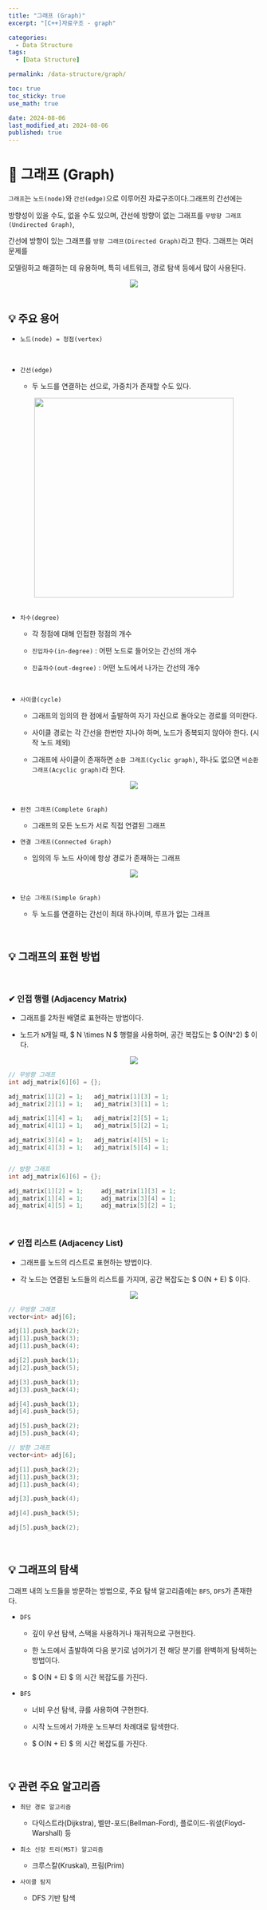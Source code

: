 ```yaml
---
title: "그래프 (Graph)"
excerpt: "[C++]자료구조 - graph"

categories:
  - Data Structure
tags:
  - [Data Structure]

permalink: /data-structure/graph/

toc: true
toc_sticky: true
use_math: true

date: 2024-08-06
last_modified_at: 2024-08-06
published: true
---
```


# 👑 그래프 (Graph)

`그래프`는 `노드(node)`와 `간선(edge)`으로 이루어진 자료구조이다.그래프의 간선에는 <br>

방향성이 있을 수도, 없을 수도 있으며, 간선에 방향이 없는 그래프를 `무방향 그래프(Undirected Graph)`, <br>

간선에 방향이 있는 그래프를 `방향 그래프(Directed Graph)`라고 한다. 그래프는 여러 문제를 <br>

모델링하고 해결하는 데 유용하며, 특히 네트워크, 경로 탐색 등에서 많이 사용된다.

<center><img src="https://github.com/user-attachments/assets/1c09ef03-fd00-432f-ad5b-eafd42f95ff8"></center>

<br>

## 💡 주요 용어

- `노드(node) = 정점(vertex)`

<br>

- `간선(edge)`

    + 두 노드를 연결하는 선으로, 가중치가 존재할 수도 있다.

<center><img src="https://github.com/user-attachments/assets/2136c413-5da3-4711-a46a-4fffb640b540" width="400"></center>

<br>

- `차수(degree)`

    + 각 정점에 대해 인접한 정점의 개수

    + `진입차수(in-degree)` : 어떤 노드로 들어오는 간선의 개수

    + `진출차수(out-degree)` : 어떤 노드에서 나가는 간선의 개수

<br>

- `사이클(cycle)`

    + 그래프의 임의의 한 점에서 출발하여 자기 자신으로 돌아오는 경로를 의미한다.

    + 사이클 경로는 각 간선을 한번만 지나야 하며, 노드가 중복되지 않아야 한다. (시작 노드 제외)

    + 그래프에 사이클이 존재하면 `순환 그래프(Cyclic graph)`, 하나도 없으면 `비순환 그래프(Acyclic graph)`라 한다.

<center><img src="https://github.com/user-attachments/assets/8cb06259-6af6-4ee5-9d7f-665e556f6356"></center>

<br>

- `완전 그래프(Complete Graph)`

    + 그래프의 모든 노드가 서로 직접 연결된 그래프

- `연결 그래프(Connected Graph)`

    + 임의의 두 노드 사이에 항상 경로가 존재하는 그래프

<center><img src="https://github.com/user-attachments/assets/ba7b434c-d0a4-4cf7-a6e2-1d2f406f5531"></center>

<br>

- `단순 그래프(Simple Graph)`

    + 두 노드를 연결하는 간선이 최대 하나이며, 루프가 없는 그래프

<br>

## 💡 그래프의 표현 방법

<br>

### ✔ 인접 행렬 (Adjacency Matrix)

- 그래프를 2차원 배열로 표현하는 방법이다.

- 노드가 `N`개일 때, $ N \times N $ 행렬을 사용하며, 공간 복잡도는 $ O(N^2) $ 이다.

<center><img src="https://github.com/user-attachments/assets/20aeb0a2-d3a7-4dff-833f-fdfa088df5ce"></center>

```c++
// 무방향 그래프
int adj_matrix[6][6] = {};

adj_matrix[1][2] = 1;   adj_matrix[1][3] = 1;
adj_matrix[2][1] = 1;   adj_matrix[3][1] = 1;

adj_matrix[1][4] = 1;   adj_matrix[2][5] = 1;
adj_matrix[4][1] = 1;   adj_matrix[5][2] = 1;

adj_matrix[3][4] = 1;   adj_matrix[4][5] = 1;
adj_matrix[4][3] = 1;   adj_matrix[5][4] = 1;


// 방향 그래프
int adj_matrix[6][6] = {};

adj_matrix[1][2] = 1;     adj_matrix[1][3] = 1;
adj_matrix[1][4] = 1;     adj_matrix[3][4] = 1;
adj_matrix[4][5] = 1;     adj_matrix[5][2] = 1;
```

<br>

### ✔ 인접 리스트 (Adjacency List)

- 그래프를 노드의 리스트로 표현하는 방법이다.

- 각 노드는 연결된 노드들의 리스트를 가지며, 공간 복잡도는 $ O(N + E) $ 이다.

<center><img src="https://github.com/user-attachments/assets/90db613a-3633-4a6a-a604-c8e4c01af417"></center>

```c++
// 무방향 그래프
vector<int> adj[6];

adj[1].push_back(2);
adj[1].push_back(3);
adj[1].push_back(4);

adj[2].push_back(1);
adj[2].push_back(5);

adj[3].push_back(1);
adj[3].push_back(4);

adj[4].push_back(1);
adj[4].push_back(5);

adj[5].push_back(2);
adj[5].push_back(4);

// 방향 그래프
vector<int> adj[6];

adj[1].push_back(2);
adj[1].push_back(3);
adj[1].push_back(4);

adj[3].push_back(4);

adj[4].push_back(5);

adj[5].push_back(2);
```

<br>

## 💡 그래프의 탐색

그래프 내의 노드들을 방문하는 방법으로, 주요 탐색 알고리즘에는 `BFS`, `DFS`가 존재한다. <br>

- `DFS`

    + 깊이 우선 탐색, 스택을 사용하거나 재귀적으로 구현한다.

    + 한 노드에서 출발하여 다음 분기로 넘어가기 전 해당 분기를 완벽하게 탐색하는 방법이다.

    + $ O(N + E) $ 의 시간 복잡도를 가진다.

- `BFS`

    + 너비 우선 탐색, 큐를 사용하여 구현한다.

    + 시작 노드에서 가까운 노드부터 차례대로 탐색한다.

    + $ O(N + E) $ 의 시간 복잡도를 가진다.

<br>

## 💡 관련 주요 알고리즘

- `최단 경로 알고리즘`

    + 다익스트라(Dijkstra), 벨만-포드(Bellman-Ford), 플로이드-워셜(Floyd-Warshall) 등

- `최소 신장 트리(MST) 알고리즘`

    + 크루스칼(Kruskal), 프림(Prim)

- `사이클 탐지`

    + DFS 기반 탐색

